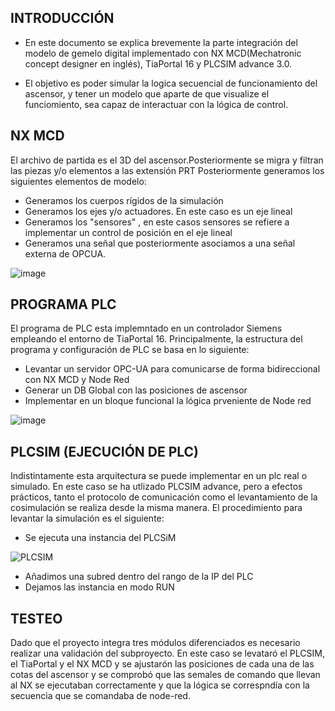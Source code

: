 ## INTRODUCCIÓN

* En este documento se explica brevemente la parte integración del modelo de gemelo digital implementado con NX MCD(Mechatronic concept designer en inglés), TiaPortal 16
y PLCSIM advance 3.0.

* El objetivo es poder simular la logica secuencial de funcionamiento del ascensor, y tener un modelo que aparte de que visualize el funciomiento, sea capaz de
interactuar con la lógica de control.

## NX MCD

El archivo de partida es el 3D del ascensor.Posteriormente se migra y filtran las piezas y/o elementos a las extensión PRT
Posteriormente generamos los siguientes elementos de modelo:
* Generamos los cuerpos rígidos de la simulación
* Generamos los ejes y/o actuadores. En este caso es un eje lineal
* Generamos los "sensores" , en este casos sensores se refiere a implementar un control de posición en el eje lineal
* Generamos una señal que posteriormente asociamos a una señal externa de OPCUA.


![image](https://user-images.githubusercontent.com/96112529/146219522-6a8f3eb0-67e5-41e1-a028-d45cfeec1626.png)


## PROGRAMA PLC

El programa de PLC esta implemntado en un controlador Siemens empleando el entorno de TiaPortal 16.
Principalmente, la estructura del programa y configuración de PLC se basa en lo siguiente:

* Levantar un servidor OPC-UA para comunicarse de forma bidireccional con NX MCD y Node Red
* Generar un DB Global con las posiciones de ascensor
* Implementar en un bloque funcional la lógica prveniente de Node red

![image](https://user-images.githubusercontent.com/96112529/146224464-3df1784b-cabb-4355-8479-15b8743608fa.png)

 
## PLCSIM (EJECUCIÓN DE PLC)

Indistintamente esta arquitectura se puede implementar en un plc real o simulado. En este caso se ha utlizado PLCSIM advance, pero a efectos prácticos,
tanto el protocolo de comunicación como el levantamiento de la cosimulación se realiza desde la misma manera.
El procedimiento para levantar la simulación es el siguiente:
* Se ejecuta una instancia del PLCSiM

![PLCSIM](https://user-images.githubusercontent.com/96112529/146889474-4050a86f-5f8b-4536-a1f6-41e50d4dbbba.png)

* Añadimos una subred dentro del rango de la IP del PLC
* Dejamos las instancia en modo RUN

## TESTEO

Dado que el proyecto integra tres módulos diferenciados es necesario realizar una validación del subproyecto. En este caso se levataró el PLCSIM, el TiaPortal y el NX MCD
y se ajustarón las posiciones de cada una de las cotas del ascensor y se comprobó que las semales de comando que llevan al NX se ejecutaban correctamente y que la lógica se correspndía con la secuencia que se comandaba de node-red.






